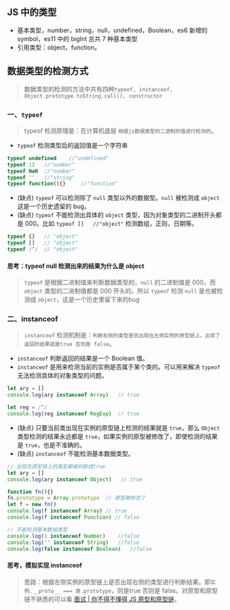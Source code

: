 ## JS 中的类型
* 基本类型，number，string，null，undefined，Boolean，es6 新增的 symbol，es11
中的 bigInt 总共 7 种基本类型
* 引用类型：object，function。
## 数据类型的检测方式
> 数据类型的检测的方法中共有四种`typeof, instanceof, Object.prototype.toString.call(), constructor`

### 一、`typeof` 
> typeof 检测原理是：在计算机底层 `根据js数据类型的二进制的值进行检测的`。
* `typeof` 检测类型后的返回值是一个字符串
``` js
typeof undefined    //"undefined"
typeof 12   //"number"
typeof NaN  //"number"
typeof ''   //"string"
typeof function(){}     //"function"
```
* (缺点) `typeof` 可以检测除了 `null` 类型以外的数据型。`null` 被检测成 `object` 这是一个历史遗留的 bug。
* (缺点) `typeof` 不能检测出具体的 `object` 类型，因为对象类型的二进制开头都是 000。比如 `typeof []   //"object"` 检测数组，正则，日期等。

``` js
typeof {}   // "object"
typeof []   // "object"
typeof /^/  // "object"
```
#### 思考：typeof null 检测出来的结果为什么是 object
> `typeof` 是根据二进制值来判断数据类型的，`null` 的二进制值是 000，而 `object` 类型的二进制值都是 000 开头的，所以 `typeof` 检测 `null` 是也被检测成 `object`，这是一个历史里留下来的bug

### 二、instanceof
> `instanceof` 检测机制是：`判断右侧的类型是否出现在左侧实例的原型链上，出现了返回的结果就是true 否则是 false`。
* `instanceof` 判断返回的结果是一个 Boolean 值。
* `instanceof` 是用来检测当前的实例是否属于某个类的。可以用来解决 `typeof` 无法检测具体的对象类型的问题。
``` js
let ary = []
console.log(ary instanceof Array)   // true

let reg = /^/
console.log(reg instanceof RegExp)  // true
```
* (缺点) 只要当前类出现在实例的原型链上检测的结果就是 `true`，那么 `Object` 类型检测的结果永远都是 `true`，如果实例的原型被修改了，即使检测的结果是 `true`，也是不准确的。 
* (缺点) `instanceof` 不能检测基本数据类型。
``` js
// 出现在原型链上的类型都被判断成true
let ary = []
console.log(ary instanceof Object)   // true

function fn(){}
fn.prototype = Array.prototype  // 原型被修改了
let f = new fn()
console.log(f instanceof Array) // true
console.log(f instanceof Function) // false

// 不能检测基本数组类型
console.log(1 instanceof Number)    //false
console.log('' instanceof String)   //false
console.log(false instanceof Boolean)   //false
```
#### 思考，模拟实现 instanceof
> 思路：根据左侧实例的原型链上是否出现右侧的类型进行判断结果。即`实例.__proto__ === 类.prototype`，则是true 否则是 false。对原型和原型链不熟悉的可以看 [面试 | 你不得不懂得 JS 原型和原型链](https://juejin.cn/post/6938590449674223624)。
``` js

```